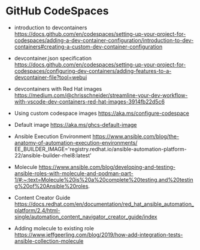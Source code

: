 
# GitHub CodeSpaces 

- introduction to devcontainers
  https://docs.github.com/en/codespaces/setting-up-your-project-for-codespaces/adding-a-dev-container-configuration/introduction-to-dev-containers#creating-a-custom-dev-container-configuration
  
- devcontainer.json specification
  https://docs.github.com/en/codespaces/setting-up-your-project-for-codespaces/configuring-dev-containers/adding-features-to-a-devcontainer-file?tool=webui

- devcontainers with Red Hat images
  https://medium.com/@chrisschneider/streamline-your-dev-workflow-with-vscode-dev-containers-red-hat-images-3914fb22d5c6

- Using custom codespace images
  https://aka.ms/configure-codespace

- Default image
  https://aka.ms/ghcs-default-image

- Ansible Execution Environment
  https://www.ansible.com/blog/the-anatomy-of-automation-execution-environments/
  EE_BUILDER_IMAGE='registry.redhat.io/ansible-automation-platform-22/ansible-builder-rhel8:latest'

- Molecule
  https://www.ansible.com/blog/developing-and-testing-ansible-roles-with-molecule-and-podman-part-1/#:~:text=Molecule%20is%20a%20complete%20testing,and%20testing%20of%20Ansible%20roles.

- Content Creator Guide
  https://docs.redhat.com/en/documentation/red_hat_ansible_automation_platform/2.4/html-single/automation_content_navigator_creator_guide/index  

- Adding molecule to existing role
  https://www.jeffgeerling.com/blog/2019/how-add-integration-tests-ansible-collection-molecule





